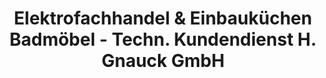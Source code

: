 ---
title: "Elektrofachhandel & Einbauküchen Badmöbel - Techn. Kundendienst H. Gnauck GmbH"
url: /wittenberg/elektrofachhandel-und-einbaukuechen-badmoebel-techn-kundendienst-h-gnauck-gmbh/
shop: Küchen
---